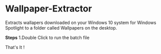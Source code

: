 # Wallpaper-Extractor
Extracts wallapers downloaded on your Windows 10 system for Windows Spotlight to a folder called Wallpapers on the desktop.

<b>Steps</b>
1.Double Click to run the batch file

That's It !


